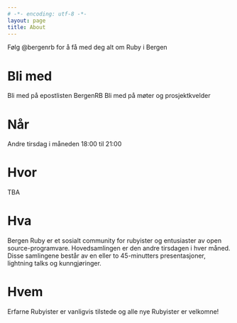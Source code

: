 ```yaml
---
# -*- encoding: utf-8 -*-
layout: page
title: About
---
```


Følg @bergenrb for å få med deg alt om Ruby i Bergen

# Bli med
Bli med på epostlisten BergenRB
Bli med på møter og prosjektkvelder

# Når
Andre tirsdag i måneden 
18:00 til 21:00

# Hvor
TBA

# Hva
Bergen Ruby er et sosialt community for rubyister og entusiaster av open source-programvare. Hovedsamlingen er den andre tirsdagen i hver måned. Disse samlingene består av en eller to 45-minutters presentasjoner, lightning talks og kunngjøringer.
# Hvem
Erfarne Rubyister er vanligvis tilstede og alle nye Rubyister er velkomne!
